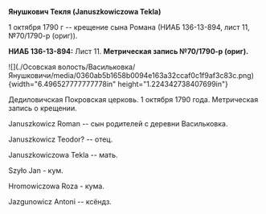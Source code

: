 **Янушкович Текля (Januszkowiczowa Tekla)**

1 октября 1790 г -- крещение сына Романа (НИАБ 136-13-894, лист 11,
№70/1790-р (ориг)).

**НИАБ 136-13-894:** Лист 11. **Метрическая запись №70/1790-р (ориг).**

![](./Осовская волость/Васильковка/Янушковичи/media/0360ab5b1658b0094e163a32ccaf0c1f9af3c83c.png){width="6.496527777777778in"
height="1.224342738407699in"}

Дедиловичская Покровская церковь. 1 октября 1790 года. Метрическая
запись о крещении.

Januszkowicz Roman -- сын родителей с деревни Васильковка.

Januszkowicz Teodor? -- отец.

Januszkowiczowa Tekla -- мать.

Szyło Jan - кум.

Hromowiczowa Roza - кума.

Jazgunowicz Antoni -- ксёндз.

